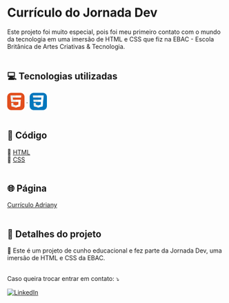 
# Currículo do Jornada Dev
Este projeto foi muito especial, pois foi meu primeiro contato com o mundo da tecnologia em uma imersão de HTML e CSS que fiz na EBAC - Escola Britânica de Artes Criativas & Tecnologia. 
<br>
<br>

## 💻 Tecnologias utilizadas
<img align="center" src="https://raw.githubusercontent.com/tandpfun/skill-icons/de91fca307a83d75fc5b1f6ce24540454acead41/icons/HTML.svg" alt="Html5" height="40" width="40"> . <img align="center" src="https://raw.githubusercontent.com/tandpfun/skill-icons/de91fca307a83d75fc5b1f6ce24540454acead41/icons/CSS.svg" alt="Css3" height="40" width="40">
<br>
<br>

## 💾 Código
📂 [HTML](https://github.com/adrianycmc/devweekgit.github.io/blob/main/index.html)
<br>
📂 [CSS](https://github.com/adrianycmc/devweekgit.github.io/blob/main/style.css)
<br>
<br>

## 🌐 Página
[Currículo Adriany](https://adrianycmc.github.io/devweekgit.github.io/)
<br>
<br>

## 🔎 Detalhes do projeto

📌 Este é um projeto de cunho educacional e fez parte da Jornada Dev, uma imersão de HTML e CSS da EBAC.
<br>
<br>

<p align="left">
  Caso queira trocar entrar em contato: ⤵️
</p>

<p align="left">

  
[![LinkedIn](https://img.shields.io/badge/LinkedIn-0077B5?style=for-the-badge&logo=linkedin&logoColor=white)](https://www.linkedin.com/in/adrianycmc/)
</p>
